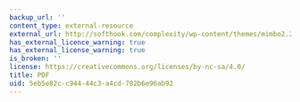 ```yaml
---
backup_url: ''
content_type: external-resource
external_url: http://softhook.com/complexity/wp-content/themes/mimbo2.2/images/04b-dossier-appendix-a-lady-goes-to-the-bronx.pdf
has_external_licence_warning: true
has_external_license_warning: true
is_broken: ''
license: https://creativecommons.org/licenses/by-nc-sa/4.0/
title: PDF
uid: 5eb5e82c-c944-44c3-a4cd-782b6e96ab92
---
```

